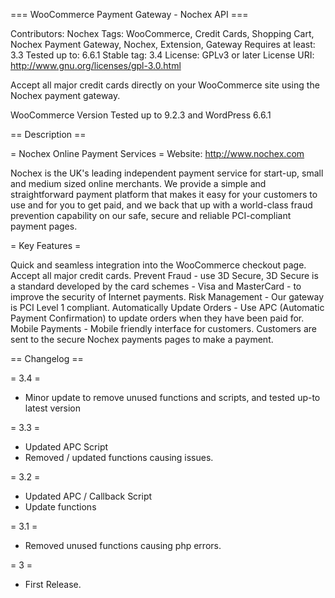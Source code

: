 === WooCommerce Payment Gateway - Nochex API ===

Contributors: Nochex Tags: WooCommerce, Credit Cards, Shopping Cart, Nochex Payment Gateway, Nochex, Extension, Gateway 
Requires at least: 3.3 
Tested up to: 6.6.1 
Stable tag: 3.4 
License: GPLv3 or later License URI: http://www.gnu.org/licenses/gpl-3.0.html

Accept all major credit cards directly on your WooCommerce site using the Nochex payment gateway.

WooCommerce Version Tested up to 9.2.3 and WordPress 6.6.1

== Description ==

= Nochex Online Payment Services = Website: http://www.nochex.com

Nochex is the UK's leading independent payment service for start-up, small and medium sized online merchants. We provide a simple and straightforward payment platform that makes it easy for your customers to use and for you to get paid, and we back that up with a world-class fraud prevention capability on our safe, secure and reliable PCI-compliant payment pages.

= Key Features =

Quick and seamless integration into the WooCommerce checkout page.
Accept all major credit cards.
Prevent Fraud - use 3D Secure, 3D Secure is a standard developed by the card schemes - Visa and MasterCard - to improve the security of Internet payments.
Risk Management - Our gateway is PCI Level 1 compliant.
Automatically Update Orders - Use APC (Automatic Payment Confirmation) to update orders when they have been paid for.
Mobile Payments - Mobile friendly interface for customers.
Customers are sent to the secure Nochex payments pages to make a payment.

== Changelog ==

= 3.4 =

- Minor update to remove unused functions and scripts, and tested up-to latest version

= 3.3 =

- Updated APC Script
- Removed / updated functions causing issues.
  
= 3.2 =

- Updated APC / Callback Script
- Update functions

= 3.1 =

- Removed unused functions causing php errors.

= 3 =

- First Release.
